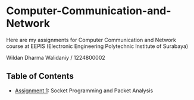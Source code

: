 # Computer-Communication-and-Network

Here are my assignments for Computer Communication and Network course at EEPIS (Electronic Engineering Polytechnic Institute of Surabaya)

Wildan Dharma Walidaniy / 1224800002

## Table of Contents

- [Assignment 1](./Assignment%201/): Socket Programming and Packet Analysis
